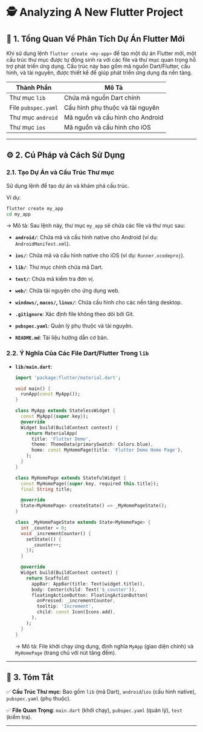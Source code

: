 # 🕵️ Analyzing A New Flutter Project

## 📝 1. Tổng Quan Về Phân Tích Dự Án Flutter Mới

Khi sử dụng lệnh `flutter create <my-app>` để tạo một dự án Flutter mới, một cấu trúc thư mục được tự động sinh ra với các file và thư mục quan trọng hỗ trợ phát triển ứng dụng. Cấu trúc này bao gồm mã nguồn Dart/Flutter, cấu hình, và tài nguyên, được thiết kế để giúp phát triển ứng dụng đa nền tảng.

| **Thành Phần**      | **Mô Tả**                                  |
|----------------------|--------------------------------------------|
| Thư mục `lib`        | Chứa mã nguồn Dart chính                  |
| File `pubspec.yaml`  | Cấu hình phụ thuộc và tài nguyên           |
| Thư mục `android`    | Mã nguồn và cấu hình cho Android           |
| Thư mục `ios`        | Mã nguồn và cấu hình cho iOS               |

---

## ⚙️ 2. Cú Pháp và Cách Sử Dụng

### 2.1. Tạo Dự Án và Cấu Trúc Thư mục

Sử dụng lệnh để tạo dự án và khám phá cấu trúc.

Ví dụ:
```sh
flutter create my_app
cd my_app
```

-> Mô tả: Sau lệnh này, thư mục `my_app` sẽ chứa các file và thư mục sau:

- **`android/`**: Chứa mã và cấu hình native cho Android (ví dụ: `AndroidManifest.xml`).

- **`ios/`**: Chứa mã và cấu hình native cho iOS (ví dụ: `Runner.xcodeproj`).

- **`lib/`**: Thư mục chính chứa mã Dart.

- **`test/`**: Chứa mã kiểm tra đơn vị.

- **`web/`**: Chứa tài nguyên cho ứng dụng web.

- **`windows/`, `macos/`, `linux/`**: Chứa cấu hình cho các nền tảng desktop.

- **`.gitignore`**: Xác định file không theo dõi bởi Git.

- **`pubspec.yaml`**: Quản lý phụ thuộc và tài nguyên.

- **`README.md`**: Tài liệu hướng dẫn cơ bản.

### 2.2. Ý Nghĩa Của Các File Dart/Flutter Trong `lib`

- **`lib/main.dart`**:
  ```dart
  import 'package:flutter/material.dart';

  void main() {
    runApp(const MyApp());
  }

  class MyApp extends StatelessWidget {
    const MyApp({super.key});
    @override
    Widget build(BuildContext context) {
      return MaterialApp(
        title: 'Flutter Demo',
        theme: ThemeData(primarySwatch: Colors.blue),
        home: const MyHomePage(title: 'Flutter Demo Home Page'),
      );
    }
  }

  class MyHomePage extends StatefulWidget {
    const MyHomePage({super.key, required this.title});
    final String title;

    @override
    State<MyHomePage> createState() => _MyHomePageState();
  }

  class _MyHomePageState extends State<MyHomePage> {
    int _counter = 0;
    void _incrementCounter() {
      setState(() {
        _counter++;
      });
    }

    @override
    Widget build(BuildContext context) {
      return Scaffold(
        appBar: AppBar(title: Text(widget.title)),
        body: Center(child: Text('$_counter')),
        floatingActionButton: FloatingActionButton(
          onPressed: _incrementCounter,
          tooltip: 'Increment',
          child: const Icon(Icons.add),
        ),
      );
    }
  }
  ```
  -> Mô tả: File khởi chạy ứng dụng, định nghĩa `MyApp` (giao diện chính) và `MyHomePage` (trang chủ với nút tăng đếm).

---

## 📌 3. Tóm Tắt

✅ **Cấu Trúc Thư mục**: Bao gồm `lib` (mã Dart), `android`/`ios` (cấu hình native), `pubspec.yaml` (phụ thuộc).

✅ **File Quan Trọng**: `main.dart` (khởi chạy), `pubspec.yaml` (quản lý), `test` (kiểm tra).

---